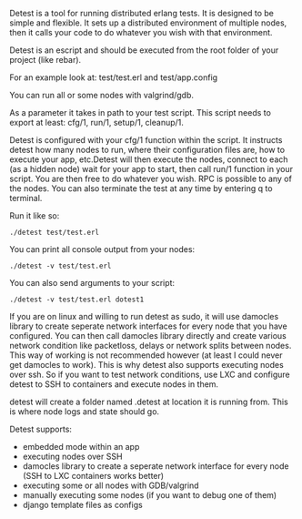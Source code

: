 Detest is a tool for running distributed erlang tests. It is designed to be simple and flexible. It sets up a distributed environment of multiple nodes, then it calls your code to do whatever you wish with that environment.

Detest is an escript and should be executed from the root folder of your project (like rebar).

For an example look at: test/test.erl and test/app.config

You can run all or some nodes with valgrind/gdb.

As a parameter it takes in path to your test script. This script needs to export at least: cfg/1, run/1, setup/1, cleanup/1.

Detest is configured with your cfg/1 function within the script. It instructs detest how many nodes to run, where their configuration files are, how to execute your app, etc.Detest will then execute the nodes, connect to each (as a hidden node) wait for your app to start, then call run/1 function in your script. You are then free to do whatever you wish. RPC is possible to any of the nodes. You can also terminate the test at any time by entering q to terminal.

Run it like so:
    
    ./detest test/test.erl

You can print all console output from your nodes:

    ./detest -v test/test.erl

You can also send arguments to your script:

    ./detest -v test/test.erl dotest1

If you are on linux and willing to run detest as sudo, it will use damocles library to create seperate network interfaces for every node that you have configured. You can then call damocles library directly and create various network condition like packetloss, delays or network splits between nodes. This way of working is not recommended however (at least I could never get damocles to work). This is why detest also supports executing nodes over ssh. So if you want to test network conditions, use LXC and configure detest to SSH to containers and execute nodes in them.

detest will create a folder named .detest at location it is running from. This is where node logs and state should go. 

Detest supports:

* embedded mode within an app
* executing nodes over SSH
* damocles library to create a seperate network interface for every node (SSH to LXC containers works better)
* executing some or all nodes with GDB/valgrind
* manually executing some nodes (if you want to debug one of them)
* django template files as configs